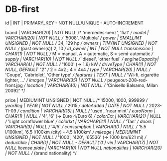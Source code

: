 DB-first
===

id            |          INT          |   PRIMARY_KEY - NOT NULL/UNIQUE - AUTO-INCREMENT
<!-- name  |   VARCHAR(40)   |    -->
brand         |      VARCHAR(20)      |   NOT NULL /* 'mercedes-benz', 'fiat' */
model         |      VARCHAR(20)      |   NOT NULL /* '5008', 'Multipla' */
power         |   SMALLINT UNSIGNED   |   NOT NULL /* 34, 129 hp  */
owners        |   TINYINT UNSIGNED    |   NOT NULL /* (past owner(s)) 2, 10 */
id_owner      |          INT          |   NOT NULL
transmission  |        CHAR(1)        |   NOT NULL /* M = manual, A = automatic, S = semi-automatic */
supply        |      VARCHAR(10)      |   NOT NULL /* 'diesel', 'other fuel' */
engineCapacity|       VARCHAR(4)      |   NOT NULL /* '1600' (-> 1.6) kW */
driveType     |        CHAR(1)        |   NOT NULL, DEFAULT "2" /* 2 = 4x2 ; 4 = 4x4 */
type          |      VARCHAR(20)      |   NULL /* 'Coupe', 'Cabriolet', 'Other type' */
features      |         TEXT          |   NULL /* 'Wi-fi, cigarette lighter, ...' */
images        |      VARCHAR(35)      |   NOT NULL /* peugeout-208-red-front.jpg */
location      |      VARCHAR(40)      |   NOT NULL /* 'Cinisello Balsamo, Milan 20092' */
<!-- price         |   MEDIUMINT UNSIGNED  |   NOT NULL /* 15000, 1000, 999999 */ -->
price         |   MEDIUMINT UNSIGNED  |   NOT NULL /* 15000, 1000, 999999 */
yearReg       |         YEAR          |   NOT NULL /* 2015 */
dateAdded     |         DATE          |   NOT NULL /* 2023-11-09 */
condition     |      VARCHAR(15)      |   NULL /* 'used', 'near mint' */
euroNorm      |        CHAR(1)        |   NULL /* '4', '6' (-> Euro 4/Euro 6) */
colorExt      |      VARCHAR(21)      |   NULL /* 'Light cornflower blue' */
colorIxt      |      VARCHAR(21)      |   NULL /* 'Tan' */
doors         |       VARCHAR(3)      |   NULL /* '4/5' */
consumption   |       VARCHAR()       |   NULL /* '5.5 l/100km', '6.5 l/100km (city) - 4.5 l/100km' */
mileage       |   MEDIUMINT UNSIGNED  |   NOT NULL /* '1000', '420', '65536' (-> 1000 km/621 mi) */
deductible    |        CHAR(1)        |   NOT NULL - DEFAULT('0')
vin           |      VARCHAR(17)      |   NOT NULL
license plate |      VARCHAR(10)      |   NOT NULL
nationalities |      VARCHAR(20)      |   NOT NULL /* (brand nationality) */